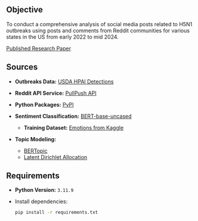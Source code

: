 ## Objective
To conduct a comprehensive analysis of social media posts related to H5N1 outbreaks using posts and comments from Reddit communities for various states in the US from early 2022 to mid 2024.

[Published Research Paper](https://papers.ssrn.com/sol3/papers.cfm?abstract_id=5078277)

## Sources

- **Outbreaks Data:** [USDA HPAI Detections](https://www.aphis.usda.gov/livestock-poultry-disease/avian/avian-influenza/hpai-detections/commercial-backyard-flocks)
  
- **Reddit API Service:** [PullPush API](https://pullpush.io/)
  
- **Python Packages:** [PyPI](https://pypi.org/)
  
- **Sentiment Classification:** [BERT-base-uncased](https://huggingface.co/google-bert/bert-base-uncased)

  - **Training Dataset:** [Emotions from Kaggle](https://www.kaggle.com/datasets/nelgiriyewithana/emotions)
  
- **Topic Modeling:**
  - [BERTopic](https://maartengr.github.io/BERTopic/index.html)
  - [Latent Dirichlet Allocation](https://scikit-learn.org/stable/modules/generated/sklearn.decomposition.LatentDirichletAllocation.html)

## Requirements

- **Python Version:** `3.11.9`
- Install dependencies:
  
  ```bash
  pip install -r requirements.txt
  ```
